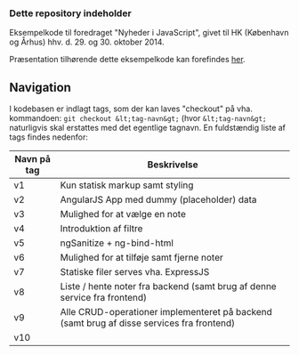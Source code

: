 ### Dette repository indeholder ###

Eksempelkode til foredraget "Nyheder i JavaScript", givet til HK (København og Århus) hhv. d. 29. og 30. oktober 2014.

Præsentation tilhørende dette eksempelkode kan forefindes [her](https://github.com/askarby/appacademy_presentation_nyheder_i_javascript_2014).

Navigation
----------
I kodebasen er indlagt tags, som der kan laves "checkout" på vha. kommandoen: ``git checkout &lt;tag-navn&gt;``
(hvor ``&lt;tag-navn&gt;`` naturligvis skal erstattes med det egentlige tagnavn. En fuldstændig liste af tags findes nedenfor:
 
<table>
  <thead>
    <tr>
      <th>Navn på tag</th>
      <th>Beskrivelse</th>
    </tr>
  </thead>
  <tbody>
    <tr>
      <td>v1</td>
      <td>Kun statisk markup samt styling</td>
    </tr>
    <tr>
      <td>v2</td>
      <td>AngularJS App med dummy (placeholder) data</td>
    </tr>
    <tr>
      <td>v3</td>
      <td>Mulighed for at vælge en note</td>
    </tr>
    <tr>
      <td>v4</td>
      <td>Introduktion af filtre</td>
    </tr>
    <tr>
      <td>v5</td>
      <td>ngSanitize + ng-bind-html</td>
    </tr>
    <tr>
      <td>v6</td>
      <td>Mulighed for at tilføje samt fjerne noter</td>
    </tr>
    <tr>
      <td>v7</td>
      <td>Statiske filer serves vha. ExpressJS</td>
    </tr>
    <tr>
      <td>v8</td>
      <td>Liste / hente noter fra backend (samt brug af denne service fra frontend)</td>
    </tr>
    <tr>
      <td>v9</td>
      <td>Alle CRUD-operationer implementeret på backend (samt brug af disse services fra frontend)</td>
    </tr>
    <tr>
      <td>v10</td>
      <td></td>
    </tr>
  </tbody>
</table>

